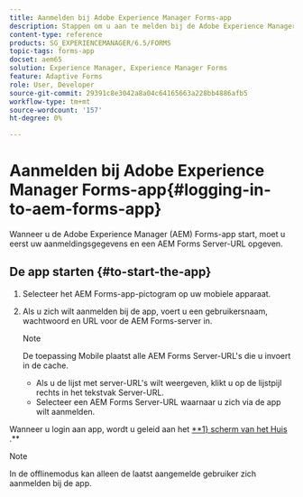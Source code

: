```yaml
---
title: Aanmelden bij Adobe Experience Manager Forms-app
description: Stappen om u aan te melden bij de Adobe Experience Manager Forms-app.
content-type: reference
products: SG_EXPERIENCEMANAGER/6.5/FORMS
topic-tags: forms-app
docset: aem65
solution: Experience Manager, Experience Manager Forms
feature: Adaptive Forms
role: User, Developer
source-git-commit: 29391c8e3042a8a04c64165663a228bb4886afb5
workflow-type: tm+mt
source-wordcount: '157'
ht-degree: 0%

---
```


# Aanmelden bij Adobe Experience Manager Forms-app{#logging-in-to-aem-forms-app}

Wanneer u de Adobe Experience Manager (AEM) Forms-app start, moet u eerst uw aanmeldingsgegevens en een AEM Forms Server-URL opgeven.

## De app starten {#to-start-the-app}

1. Selecteer het AEM Forms-app-pictogram op uw mobiele apparaat.
1. Als u zich wilt aanmelden bij de app, voert u een gebruikersnaam, wachtwoord en URL voor de AEM Forms-server in.

   >[!NOTE]
   >
   >De toepassing Mobile plaatst alle AEM Forms Server-URL&#39;s die u invoert in de cache.
   >
   >    * Als u de lijst met server-URL&#39;s wilt weergeven, klikt u op de lijstpijl rechts in het tekstvak Server-URL.
   >    * Selecteer een AEM Forms Server-URL waarnaar u zich via de app wilt aanmelden.

Wanneer u login aan app, wordt u geleid aan het [**1} scherm van het Huis ](../../forms/using/home-screen.md).**

>[!NOTE]
>
>In de offlinemodus kan alleen de laatst aangemelde gebruiker zich aanmelden bij de app.
